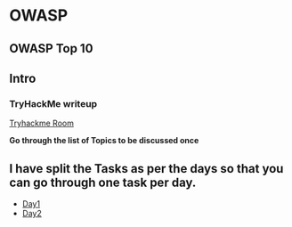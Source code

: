 # OWASP

## OWASP Top 10
## Intro

### TryHackMe writeup

[Tryhackme Room](https://tryhackme.com/room/owasptop10)

**Go through the list of Topics to be discussed once**

## I have split the Tasks as per the days so that you can go through one task per day.

* [Day1](https://github.com/DeadlyNoobie/TryHackMe-OWASPTop10/tree/main/Days/Day1)
* [Day2](https://github.com/DeadlyNoobie/TryHackMe-OWASPTop10/tree/main/Days/Day2)

